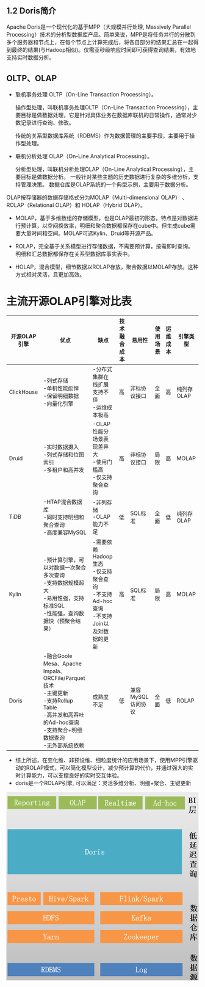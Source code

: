 
## 1.2 Doris简介


Apache Doris是一个现代化的基于MPP（大规模并行处理, Massively Parallel Processing）技术的分析型数据库产品。简单来说，MPP是将任务并行的分散到多个服务器和节点上，在每个节点上计算完成后，将各自部分的结果汇总在一起得到最终的结果(与Hadoop相似)。仅需亚秒级响应时间即可获得查询结果，有效地支持实时数据分析。

## OLTP、OLAP

- 联机事务处理 OLTP（On-Line Transaction Processing）。

    操作型处理，叫联机事务处理OLTP（On-Line Transaction Processing），主要目标是做数据处理，它是针对具体业务在数据库联机的日常操作，通常对少数记录进行查询、修改。

    传统的关系型数据库系统（RDBMS）作为数据管理的主要手段，主要用于操作型处理。

- 联机分析处理 OLAP（On-Line Analytical Processing）。

    分析型处理，叫联机分析处理OLAP（On-Line Analytical Processing），主要目标是做数据分析。
    一般针对某些主题的历史数据进行复杂的多维分析，支持管理决策。
    数据仓库是OLAP系统的一个典型示例，主要用于数据分析。

OLAP按存储器的数据存储格式分为MOLAP（Multi-dimensional OLAP） 、ROLAP（Relational OLAP）和 HOLAP（Hybrid OLAP）。

- MOLAP，基于多维数组的存储模型，也是OLAP最初的形态，特点是对数据进行预计算，以空间换效率，明细和聚合数据都保存在cube中。但生成cube需要大量时间和空间。MOLAP可选Kylin、Druid等开源产品。

- ROLAP，完全基于关系模型进行存储数据，不需要预计算，按需即时查询。明细和汇总数据都保存在关系型数据库事实表中。

- HOLAP，混合模型，细节数据以ROLAP存放，聚合数据以MOLAP存放。这种方式相对灵活，且更加高效。


# 主流开源OLAP引擎对比表

|开源OLAP引擎|优点|缺点|技术融合成本|易用性|使用场景|运维成本|引擎类型|
|--------------|------|------|--------------|--------|----------|----------|----------|
|ClickHouse|-列式存储<br>-单机性能彪悍<br>-保留明细数据<br>-向量化引擎|-分布式集群在线扩展支持不佳<br>-运维成本极高|高|非标协议接口|全面|高|纯列存OLAP|
|Druid|-实时数据摄入<br>-列式存储和位图索引<br>-多租户和高并发|-OLAP性能分场景表现差异大<br>-使用门槛高<br>-仅支持聚合查询|高|非标协议接口|局限|高|MOLAP|
|TiDB|-HTAP混合数据库<br>-同时支持明细和聚合查询<br>-高度兼容MySQL|-非列存储<br>-OLAP能力不足|低|SQL标准|全面|低|纯列存OLAP|
|Kylin|-预计算引擎，可以对数据一次聚合多次查询<br>-支持数据规模超大<br>-易用性强，支持标准SQL<br>-性能强，查询数据快（预聚合结果）|-需要依赖Hadoop生态<br>-仅支持聚合查询<br>-不支持Ad-hoc查询<br>-不支持Join以及对数据的更新|高|SQL标准|局限|高|MOLAP|
|Doris|-融合Goole Mesa、Apache Impala、ORCFile/Parquet技术<br>-主键更新<br>-支持Rollup Table<br>-高并发和高吞吐的Ad-hoc查询<br>-支持聚合+明细数据查询<br>-无外部系统依赖|成熟度不足|低|兼容MySQL访问协议|全面|低|ROLAP|


- 综上所述，在变化维、非预设维、细粒度统计的应用场景下，使用MPP引擎驱动的ROLAP模式，可以简化模型设计，减少预计算的代价，并通过强大的实时计算能力，可以支撑良好的实时交互体验。
- doris是一个ROLAP引擎, 可以满足：灵活多维分析、明细+聚合、主键更新

![alt text](doris概念/doris使用场景.png)

















